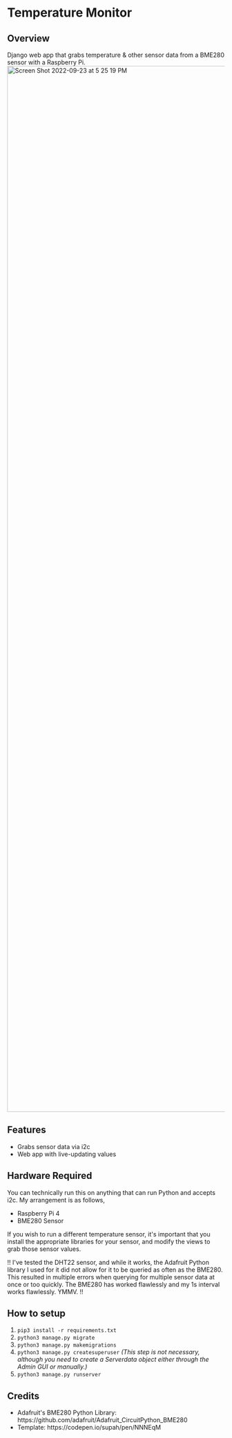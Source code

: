 # Temperature Monitor

## Overview
Django web app that grabs temperature &amp; other sensor data from a BME280 sensor with a Raspberry Pi.
<img width="2416" alt="Screen Shot 2022-09-23 at 5 25 19 PM" src="https://user-images.githubusercontent.com/13006956/192072932-9a6758f8-0ad7-4cc6-84c0-0f47aeaf71e9.png">

## Features
<ul>
<li>Grabs sensor data via i2c</li>
<li>Web app with live-updating values</li>

</ul>

## Hardware Required
You can technically run this on anything that can run Python and accepts i2c. My arrangement is as follows,

<ul>
<li>Raspberry Pi 4</li>
<li>BME280 Sensor</li>
</ul>

If you wish to run a different temperature sensor, it's important that you install the appropriate libraries for your sensor, and modify the views to grab those sensor values.

!! I've tested the DHT22 sensor, and while it works, the Adafruit Python library I used for it did not allow for it to be queried as often as the BME280. This resulted in multiple errors when querying for multiple 
sensor data at once or too quickly. The BME280 has worked flawlessly and my 1s interval works flawlessly. YMMV. !!

## How to setup

1. `pip3 install -r requirements.txt`
2. `python3 manage.py migrate`
3. `python3 manage.py makemigrations`
4. `python3 manage.py createsuperuser`
<i>(This step is not necessary, although you need to create a Serverdata object either through the Admin GUI or manually.)</i>
5. `python3 manage.py runserver`

## Credits
<ul>
<li>Adafruit's BME280 Python Library: https://github.com/adafruit/Adafruit_CircuitPython_BME280</li>
<li>Template: https://codepen.io/supah/pen/NNNEqM</li>
</ul>
